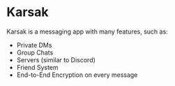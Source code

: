 # Karsak
Karsak is a messaging app with many features, such as:
- Private DMs
- Group Chats
- Servers (similar to Discord)
- Friend System
- End-to-End Encryption on every message